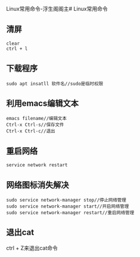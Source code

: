 Linux常用命令-浮生阁阁主# Linux常用命令
## 清屏
```
clear
ctrl + l
```

## 下载程序
```
sudo apt insatll 软件名//sudo是临时权限
```

## 利用emacs编辑文本
```
emacs filename//编辑文本
Ctrl-x Ctrl-s//保存文件
Ctrl-x Ctrl-c//退出
```

## 重启网络
```
service network restart
```

## 网络图标消失解决
```
sudo service network-manager stop//停止网络管理
sudo service network-manager start//开启网络管理
sudo service network-manager restart//重启网络管理
```


## 退出cat
ctrl + Z来退出cat命令